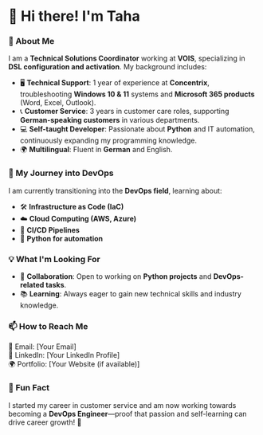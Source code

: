 # 👋 Hi there! I'm Taha  

### 💼 About Me  
I am a **Technical Solutions Coordinator** working at **VOIS**, specializing in **DSL configuration and activation**. My background includes:  
- 🖥️ **Technical Support**: 1 year of experience at **Concentrix**, troubleshooting **Windows 10 & 11** systems and **Microsoft 365 products** (Word, Excel, Outlook).  
- 📞 **Customer Service**: 3 years in customer care roles, supporting **German-speaking customers** in various departments.  
- 💻 **Self-taught Developer**: Passionate about **Python** and IT automation, continuously expanding my programming knowledge.  
- 🌍 **Multilingual**: Fluent in **German** and English.  

### 🚀 My Journey into DevOps  
I am currently transitioning into the **DevOps field**, learning about:  
- 🛠️ **Infrastructure as Code (IaC)**  
- ☁️ **Cloud Computing (AWS, Azure)**  
- 🔄 **CI/CD Pipelines**  
- 🐍 **Python for automation**  

### 💡 What I'm Looking For  
- 🤝 **Collaboration**: Open to working on **Python projects** and **DevOps-related tasks**.  
- 📚 **Learning**: Always eager to gain new technical skills and industry knowledge.  

### 📫 How to Reach Me  
📧 Email: [Your Email]  
💼 LinkedIn: [Your LinkedIn Profile]  
🌍 Portfolio: [Your Website (if available)]  

### 🎯 Fun Fact  
I started my career in customer service and am now working towards becoming a **DevOps Engineer**—proof that passion and self-learning can drive career growth! 🚀  
